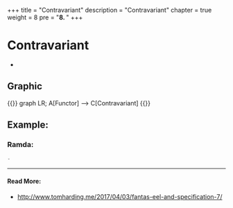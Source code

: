 +++
title = "Contravariant"
description = "Contravariant"
chapter = true
weight = 8
pre = "<b>8. </b>"
+++

# Contravariant
-

## Graphic
{{<mermaid align="center">}}
graph LR;
    A[Functor] --> C[Contravariant]
{{</mermaid>}}

## Example:

### Ramda:
```js
-
```

---
#### Read More:
- http://www.tomharding.me/2017/04/03/fantas-eel-and-specification-7/
